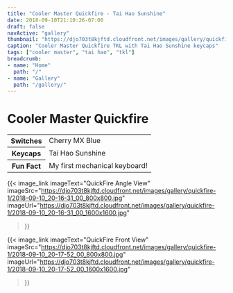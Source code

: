```yaml
---
title: "Cooler Master Quickfire - Tai Hao Sunshine"
date: 2018-09-10T21:10:26-07:00
draft: false
navActive: "gallery"
thumbnail: "https://djo703t8kjftd.cloudfront.net/images/gallery/quickfire-1/2018-09-10_20-16-31_00_800x800.jpg"
caption: "Cooler Master Quickfire TKL with Tai Hao Sunshine keycaps"
tags: ["cooler master", "tai hao", "tkl"]
breadcrumb:
- name: "Home"
  path: "/"
- name: "Gallery"
  path: "/gallery/"
---
```


# Cooler Master Quickfire

<table class="table table-hover">
    <tbody>
        <tr>
            <th scope="row">Switches</td>
            <td>Cherry MX Blue</td>
        </tr>
        <tr>
            <th scope="row">Keycaps</td>
            <td>Tai Hao Sunshine</td>
        </tr>
        <tr>
            <th scope="row">Fun Fact</td>
            <td>My first mechanical keyboard!</td>
        </tr>
    </tbody>
</table>

{{<
    image_link
        imageText="QuickFire Angle View"
        imageSrc="https://djo703t8kjftd.cloudfront.net/images/gallery/quickfire-1/2018-09-10_20-16-31_00_800x800.jpg"
        imageUrl="https://djo703t8kjftd.cloudfront.net/images/gallery/quickfire-1/2018-09-10_20-16-31_00_1600x1600.jpg"
>}}

{{<
    image_link
        imageText="QuickFire Front View"
        imageSrc="https://djo703t8kjftd.cloudfront.net/images/gallery/quickfire-1/2018-09-10_20-17-52_00_800x800.jpg"
        imageUrl="https://djo703t8kjftd.cloudfront.net/images/gallery/quickfire-1/2018-09-10_20-17-52_00_1600x1600.jpg"
>}}

